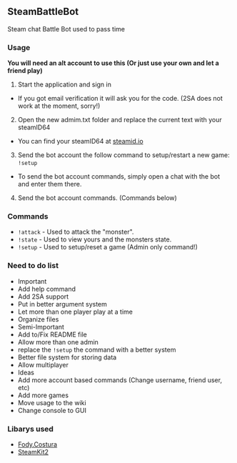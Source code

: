 ## SteamBattleBot
Steam chat Battle Bot used to pass time

### Usage
**You will need an alt account to use this (Or just use your own and let a friend play)**

1. Start the application and sign in
 - If you got email verification it will ask you for the code. (2SA does not work at the moment, sorry!)
 
2. Open the new admim.txt folder and replace the current text with your steamID64
 - You can find your steamID64 at [steamid.io](https://steamid.io/)
 
3. Send the bot account the follow command to setup/restart a new game: `!setup`
 - To send the bot account commands, simply open a chat with the bot and enter them there.
 
4. Send the bot account commands. (Commands below)

### Commands
- `!attack` - Used to attack the "monster".
- `!state` - Used to view yours and the monsters state.
- `!setup` - Used to setup/reset a game (Admin only command!)

### Need to do list
- Important
 - Add help command
 - Add 2SA support
 - Put in better argument system
 - Let more than one player play at a time
 - Organize files
- Semi-Important
 - Add to/Fix README file
 - Allow more than one admin
 - replace the `!setup` the command with a better system
 - Better file system for storing data
 - Allow multiplayer
- Ideas
 - Add more account based commands (Change username, friend user, etc)
 - Add more games
 - Move usage to the wiki
 - Change console to GUI

### Libarys used
- [Fody.Costura](https://github.com/Fody/Costura)
- [SteamKit2](https://github.com/SteamRE/SteamKit)
